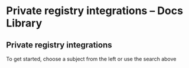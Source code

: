 # Private registry integrations – Docs Library

##  Private registry integrations

To get started, choose a subject from the left or use the search above

